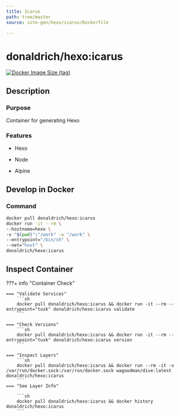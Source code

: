 ```yaml
---
title: Icarus
path: tree/master
source: site-gen/hexo/icarus/Dockerfile

---
```


# donaldrich/hexo:icarus

[![Docker Image Size (tag)](https://img.shields.io/docker/image-size/donaldrich/hexo/icarus?color=blue&label=size&logo=docker&style=flat-square)](https://hub.docker.com/r/donaldrich/hexo/icarus)

## Description

### Purpose

Container for generating Hexo

### Features

* Hexo

* Node

* Alpine

## Develop in Docker

### Command

```sh
docker pull donaldrich/hexo:icarus
docker run -it --rm \
--hostname=hexo \
-v "$(pwd)":"/work" -w "/work" \
--entrypoint="/bin/sh" \
--net="host" \
donaldrich/hexo:icarus
```

## Inspect Container

???+ info "Container Check"

    === "Validate Services"
        ```sh
        docker pull donaldrich/hexo:icarus && docker run -it --rm --entrypoint="tusk" donaldrich/hexo:icarus validate
        ```

    === "Check Versions"
        ```sh
        docker pull donaldrich/hexo:icarus && docker run -it --rm --entrypoint="tusk" donaldrich/hexo:icarus version
        ```

    === "Inspect Layers"
        ```sh
        docker pull donaldrich/hexo:icarus && docker run --rm -it -v /var/run/docker.sock:/var/run/docker.sock wagoodman/dive:latest donaldrich/hexo:icarus
        ```
    === "See Layer Info"

        ```sh
        docker pull donaldrich/hexo:icarus && docker history donaldrich/hexo:icarus
        ```
